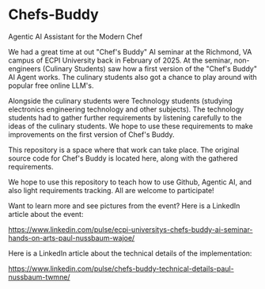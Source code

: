 # Chefs-Buddy
Agentic AI Assistant for the Modern Chef

We had a great time at out "Chef's Buddy" AI seminar at the Richmond, VA campus of ECPI University back in February of 2025. 
At the seminar, non-engineers (Culinary Students) saw how a first version of the "Chef's Buddy" AI Agent works.
The culinary students also got a chance to play around with popular free online LLM's.

Alongside the culinary students were Technology students (studying electronics engineering technology and other subjects).
The technology students had to gather further requirements by listening carefully to the ideas of the culinary students.
We hope to use these requirements to make improvements on the first version of Chef's Buddy.

This repository is a space where that work can take place.
The original source code for Chef's Buddy is located here, along with the gathered requirements.

We hope to use this repository to teach how to use Github, Agentic AI, and also light requirements tracking.
All are welcome to participate!

Want to learn more and see pictures from the event?
Here is a LinkedIn article about the event:

https://www.linkedin.com/pulse/ecpi-universitys-chefs-buddy-ai-seminar-hands-on-arts-paul-nussbaum-wajoe/

Here is a LinkedIn article about the technical details of the implementation:

https://www.linkedin.com/pulse/chefs-buddy-technical-details-paul-nussbaum-twmne/

